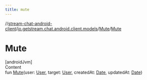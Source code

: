 ```yaml
---
title: mute
---
```

//[stream-chat-android-client](../../../index.md)/[io.getstream.chat.android.client.models](../index.md)/[Mute](index.md)/[Mute](Mute.md)



# Mute  
[androidJvm]  
Content  
fun [Mute](Mute.md)(user: [User](../User/index.md), target: [User](../User/index.md), createdAt: [Date](https://developer.android.com/reference/kotlin/java/util/Date.html), updatedAt: [Date](https://developer.android.com/reference/kotlin/java/util/Date.html))  



